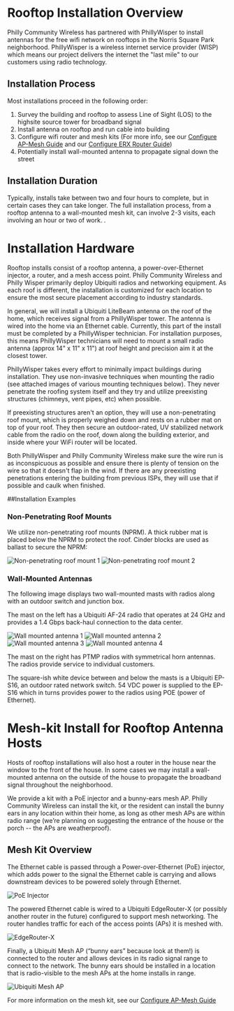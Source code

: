 # Rooftop Installation Overview

Philly Community Wireless has partnered with PhillyWisper to install antennas for the free wifi network on rooftops in the Norris Square Park neighborhood. PhillyWisper is a wireless internet service provider (WISP) which means our project delivers the internet the "last mile" to our customers using radio technology.

## Installation Process

Most installations proceed in the following order:

1. Survey the building and rooftop to assess Line of Sight (LOS) to the highsite source tower for broadband signal
2. Install antenna on rooftop and run cable into building
3. Configure wifi router and mesh kits (For more info, see our [Configure AP-Mesh Guide](./configure-ap-mesh.md) and our [Configure ERX Router Guide](./configure-erx.md))
4. Potentially install wall-mounted antenna to propagate signal down the street

## Installation Duration

Typically, installs take between two and four hours to complete, but in certain cases they can take longer. The full installation process, from a rooftop antenna to a wall-mounted mesh kit, can involve 2-3 visits, each involving an hour or two of work. .

# Installation Hardware

Rooftop installs consist of a rooftop antenna, a power-over-Ethernet injector, a router, and a mesh access point. Philly Community Wireless and Philly Wisper primarily deploy Ubiquiti radios and networking equipment. As each roof is different, the installation is customized for each location to ensure the most secure placement according to industry standards.

In general, we will install a Ubiquiti LiteBeam antenna on the roof of the home, which receives signal from a PhillyWisper tower. The antenna is wired into the home via an Ethernet cable. Currently, this part of the install must be completed by a PhillyWisper technician. For installation purposes, this means PhillyWisper technicians will need to mount a small radio antenna (approx 14" x 11" x 11") at roof height and precision aim it at the closest tower.

PhillyWisper takes every effort to minimally impact buildings during installation.  They use non-invasive techniques when mounting the radio (see attached images of various mounting techniques below). They never penetrate the roofing system itself and they try and utilize preexisting structures (chimneys, vent pipes, etc) when possible.  

If preexisting structures aren't an option, they will use a non-penetrating roof mount, which is properly weighed down and rests on a rubber mat on top of your roof. They then secure an outdoor-rated, UV stabilized network cable from the radio on the roof, down along the building exterior, and inside where your WiFi router will be located.  

Both PhillyWisper and Philly Community Wireless make sure the wire run is as inconspicuous as possible and ensure there is plenty of tension on the wire so that it doesn't flap in the wind.  If there are any preexisting penetrations entering the building from previous ISPs, they will use that if possible and caulk when finished.

##Installation Examples

### Non-Penetrating Roof Mounts

We utilize non-penetrating roof mounts (NPRM). A thick rubber mat is placed below the NPRM to protect the roof. Cinder blocks are used as ballast to secure the NPRM:  

![Non-penetrating roof mount 1](../../assets/images/install/image1.jpg)
![Non-penetrating roof mount 2](../../assets/images/install/image2.jpg)

### Wall-Mounted Antennas

The following image displays two wall-mounted masts with radios along with an outdoor switch and junction box.

The mast on the left has a Ubiquiti AF-24 radio that operates at 24 GHz and provides a 1.4 Gbps back-haul connection to the data center.

![Wall mounted antenna 1](../../assets/images/install/image6.jpg)
![Wall mounted antenna 2](../../assets/images/install/image7.jpg)
![Wall mounted antenna 3](../../assets/images/install/image8.jpg)
![Wall mounted antenna 4](../../assets/images/install/image9.jpg)

The mast on the right has PTMP radios with symmetrical horn antennas. The radios provide service to individual customers.

The square-ish white device between and below the masts is a Ubiquiti EP-S16, an outdoor rated network switch. 54 VDC power is supplied to the EP-S16 which in turns provides power to the radios using POE (power of Ethernet).

# Mesh-kit Install for Rooftop Antenna Hosts

Hosts of rooftop installations will also host a router in the house near the window to the front of the house. In some cases we may install a wall-mounted antenna on the outside of the house to propagate the broadband signal throughout the neighborhood.

We provide a kit with a PoE injector and a bunny-ears mesh AP. Philly Community Wireless can install the kit, or the resident can install the bunny ears in any location within their home, as long as other mesh APs are within radio range (we’re planning on suggesting the entrance of the house or the porch -- the APs are weatherproof).

## Mesh Kit Overview

The Ethernet cable is passed through a Power-over-Ethernet (PoE) injector, which adds power to the signal the Ethernet cable is carrying and allows downstream devices to be powered solely through Ethernet.

![PoE Injector](../../assets/images/install/image4.jpg)

The powered Ethernet cable is wired to a Ubiquiti EdgeRouter-X (or possibly another router in the future) configured to support mesh networking. The router handles traffic for each of the access points (APs) it is meshed with.

![EdgeRouter-X](../../assets/images/install/image5.jpg)

Finally, a Ubiquiti Mesh AP (“bunny ears” because look at them!) is connected to the router and allows devices in its radio signal range to connect to the network. The bunny ears should be installed in a location that is radio-visible to the mesh APs at the home installs in range.

![Ubiquiti Mesh AP](../../assets/images/install/image3.jpg)

For more information on the mesh kit, see our [Configure AP-Mesh Guide](./configure-ap-mesh.md)
